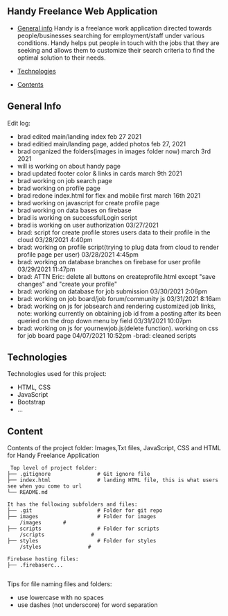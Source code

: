 ## Handy Freelance Web Application

* [General info](#general-info)
Handy is a freelance work application directed towards people/businesses searching for employment/staff under various conditions. Handy helps put people in touch with the jobs that they are seeking and allows them to customize their search criteria to find the optimal solution to their needs.

* [Technologies](#technologies)

* [Contents](#content)

## General Info

Edit log:

- brad edited main/landing index feb 27 2021
- brad editied main/landing page, added photos feb 27, 2021
- brad organized the folders(images in images folder now) march 3rd 2021
- will is working on about handy page
- brad updated footer color & links in cards march 9th 2021
- brad working on job search page
- brad working on profile page
- brad redone index.html for flex and mobile first march 16th 2021
- brad working on javascript for create profile page
- brad working on data bases on firebase
- brad is working on successfulLogin script
- brad is working on user authorization 03/27/2021
- brad: script for create profile stores users data to their profile in the cloud 03/28/2021 4:40pm
- brad: working on profile script(trying to plug data from cloud to render profile page per user) 03/28/2021 4:45pm
- brad: working on database branches on firebase for user profile 03/29/2021 11:47pm 
- brad: ATTN Eric: delete all buttons on createprofile.html except "save changes" and "create your profile"
- brad: working on database for job submission 03/30/2021 2:06pm
- brad: working on job board/job forum/community js 03/31/2021 8:16am
- brad: working on js for jobsearch and rendering customized job links, note: working currently on obtaining job id from a posting after its been queried on the drop down menu by field 03/31/2021 10:07pm
- brad: working on js for yournewjob.js(delete function). working on css for job board page 04/07/2021 10:52pm
-brad: cleaned scripts

## Technologies
Technologies used for this project:
* HTML, CSS
* JavaScript
* Bootstrap
* ...

## Content
Contents of the project folder:
Images,Txt files, JavaScript, CSS and HTML for Handy Freelance Application


```
 Top level of project folder:
├── .gitignore               # Git ignore file
├── index.html               # landing HTML file, this is what users see when you come to url
└── README.md

It has the following subfolders and files:
├── .git                     # Folder for git repo
├── images                   # Folder for images
    /images       #
├── scripts                  # Folder for scripts
    /scripts               #
├── styles                   # Folder for styles
    /styles               #

Firebase hosting files:
├── .firebaserc...


```

Tips for file naming files and folders:
* use lowercase with no spaces
* use dashes (not underscore) for word separation
